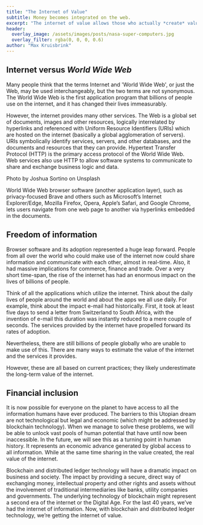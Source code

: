 ```yaml
---
title: "The Internet of Value"
subtitle: Money becomes integrated on the web.
excerpt: "The internet of value allows those who actually *create* value on the ineternet to capture it. The money layer becomes integrated which has huge effects on online transactions."
header: 
  overlay_image: /assets/images/posts/nasa-super-computers.jpg
  overlay_filter: rgba(0, 0, 0, 0.6)
author: "Max Kruisbrink"
---
```


## Internet versus *World Wide Web*

Many people think that the terms Internet and 'World Wide Web', or just the Web, may be used interchangeably, but the two terms are not synonymous. The World Wide Web is the first application program that billions of people use on the internet, and it has changed their lives immeasurably.

However, the internet provides many other services. The Web is a global set of documents, images and other resources, logically interrelated by hyperlinks and referenced with Uniform Resource Identifiers (URIs) which are hosted on the internet (basically a global agglomeration of servers). URIs symbolically identify services, servers, and other databases, and the documents and resources that they can provide. Hypertext Transfer Protocol (HTTP) is the primary access protocol of the World Wide Web. Web services also use HTTP to allow software systems to communicate to share and exchange business logic and data.

Photo by Joshua Sortino on Unsplash

World Wide Web browser software (another application layer), such as privacy-focused Brave and others such as Microsoft’s Internet Explorer/Edge, Mozilla Firefox, Opera, Apple’s Safari, and Google Chrome, lets users navigate from one web page to another via hyperlinks embedded in the documents.

## Freedom of information

Browser software and its adoption represented a huge leap forward. People from all over the world who could make use of the internet now could share information and communicate with each other, almost in real-time. Also, it had massive implications for commerce, finance and trade. Over a very short time-span, the rise of the internet has had an enormous impact on the lives of billions of people.

Think of all the applications which utilize the internet. Think about the daily lives of people around the world and about the apps we all use daily. For example, think about the impact e-mail had historically. First, it took at least five days to send a letter from Switzerland to South Africa, with the invention of e-mail this duration was instantly reduced to a mere couple of seconds. The services provided by the internet have propelled forward its rates of adoption.

Nevertheless, there are still billions of people globally who are unable to make use of this. There are many ways to estimate the value of the internet and the services it provides.

However, these are all based on current practices; they likely underestimate the long-term value of the internet. 

## Financial inclusion

It is now possible for everyone on the planet to have access to all the information humans have ever produced. The barriers to this Utopian dream are not technological but legal and economic (which might be addressed by blockchain technology). When we manage to solve these problems, we will be able to unlock vast pools of human potential that have until now been inaccessible. In the future, we will see this as a turning point in human history. It represents an economic advance generated by global access to all information. While at the same time sharing in the value created, the real value of the internet.

Blockchain and distributed ledger technology will have a dramatic impact on business and society. The impact by providing a secure, direct way of exchanging money, intellectual property and other rights and assets without the involvement of traditional intermediaries like banks, utility companies and governments. The underlying technology of blockchain might represent a second era of the internet or the Digital Age. For the last 40 years, we’ve had the internet of information. Now, with blockchain and distributed ledger technology, we’re getting the internet of value.